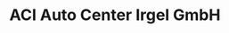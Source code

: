 ---
title: "ACI Auto Center Irgel GmbH"
url: /koenigswinter/aci-auto-center-irgel-gmbh/
shop: Autohaus
---